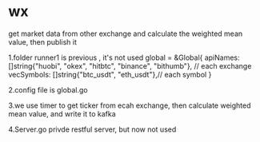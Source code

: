 # wx
get market data from other exchange and calculate the weighted mean value, then publish it

1.folder runner1 is previous , it's not used
global = &Global{
		apiNames: []string{"huobi", "okex", "hitbtc", "binance", "bithumb"}, // each exchange
		vecSymbols: []string{"btc_usdt", "eth_usdt"},// each symbol
	}

2.config file is global.go

3.we use timer to get ticker from ecah exchange, then calculate weighted mean value, and write it to kafka

4.Server.go privde restful server, but now not used
